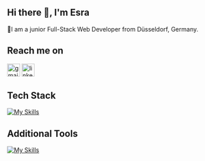 ## Hi there 👋, I'm Esra
🌱I am a junior Full-Stack Web Developer from Düsseldorf, Germany.

 ## Reach me on 
 [<img src='https://cdn.jsdelivr.net/npm/simple-icons@3.0.1/icons/gmail.svg' alt='gmail' height='30'>](mailto:esrapinarkaya@gmail.com)
[<img src='https://cdn.jsdelivr.net/npm/simple-icons@3.0.1/icons/linkedin.svg' alt='linkedin' height='30'>](https://www.linkedin.com/in/www.linkedin.com/in/esra-pinar-berkus/)  

## Tech Stack
[![My Skills](https://skillicons.dev/icons?i=js,html,css,react,bootstrap,tailwind,nodejs,express,postgresql,sqlite,mongodb)](https://skillicons.dev)

## Additional Tools
[![My Skills](https://skillicons.dev/icons?i=git,github,postman,git,figma)](https://skillicons.dev)

